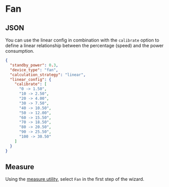 # Fan

## JSON

You can use the linear config in combination with the `calibrate` option to define a linear relationship between the percentage (speed) and the power consumption.

```json
{
  "standby_power": 0.3,
  "device_type": "fan",
  "calculation_strategy": "linear",
  "linear_config": {
    "calibrate": [
      "0 -> 1.50",
      "10 -> 2.50",
      "20 -> 4.00",
      "30 -> 7.50",
      "40 -> 10.50",
      "50 -> 12.00",
      "60 -> 15.50",
      "70 -> 18.50",
      "80 -> 20.50",
      "90 -> 25.50",
      "100 -> 30.50"
    ]
  }
}
```

## Measure

Using the [measure utility](../../contributing/measure.md), select `Fan` in the first step of the wizard.
